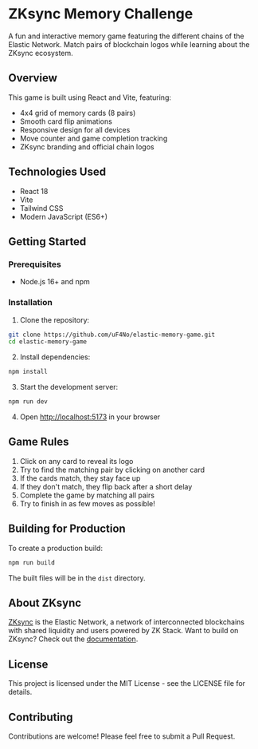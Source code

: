# ZKsync Memory Challenge

A fun and interactive memory game featuring the different chains of the Elastic Network. Match pairs of blockchain logos while learning about the ZKsync ecosystem.

## Overview

This game is built using React and Vite, featuring:
- 4x4 grid of memory cards (8 pairs)
- Smooth card flip animations
- Responsive design for all devices
- Move counter and game completion tracking
- ZKsync branding and official chain logos

## Technologies Used

- React 18
- Vite
- Tailwind CSS
- Modern JavaScript (ES6+)

## Getting Started

### Prerequisites

- Node.js 16+ and npm

### Installation

1. Clone the repository:
```bash
git clone https://github.com/uF4No/elastic-memory-game.git
cd elastic-memory-game
```

2. Install dependencies:
```bash
npm install
```

3. Start the development server:
```bash
npm run dev
```

4. Open [http://localhost:5173](http://localhost:5173) in your browser

## Game Rules

1. Click on any card to reveal its logo
2. Try to find the matching pair by clicking on another card
3. If the cards match, they stay face up
4. If they don't match, they flip back after a short delay
5. Complete the game by matching all pairs
6. Try to finish in as few moves as possible!

## Building for Production

To create a production build:

```bash
npm run build
```

The built files will be in the `dist` directory.

## About ZKsync

[ZKsync](https://www.zksync.io/) is the Elastic Network, a network of interconnected blockchains with shared liquidity and users powered by ZK Stack. Want to build on ZKsync? Check out the [documentation](https://docs.zksync.io/).

## License

This project is licensed under the MIT License - see the LICENSE file for details.

## Contributing

Contributions are welcome! Please feel free to submit a Pull Request. 
